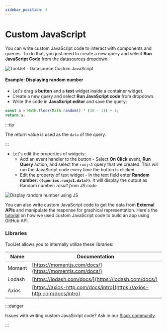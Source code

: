 ```yaml
---
sidebar_position: 4
---
```


# Custom JavaScript

You can write custom JavaScript code to interact with components and queries. To do that, you just need to create a new query and select **Run JavaScript Code** from the datasources dropdown.

<div style={{textAlign: 'center'}}>

![ToolJet - Datasource Custom JavaScript](/img/datasource-reference/custom-javascript/custom-javascript.png)

</div>

#### Example: Displaying random number

- Let's drag a **button** and a **text** widget inside a container widget.
- Create a new query and select **Run JavaScript code** from dropdown.
- Write the code in **JavaScript editor** and save the query:
```jsx
const a = Math.floor(Math.random() * (10 - 1)) + 1;
return a;
```
:::tip

The return value is used as the `data` of the query.

:::
- Let's edit the properties of widgets:
    - Add an event handler to the button - Select **On Click** event, **Run Query** action, and select the `runjs1` query that we created. This will run the JavaScript code every time the button is clicked.
    - Edit the property of text widget - In the text field enter **Random number: `{{queries.runjs1.data}}`**. It will display the output as Random number: *result from JS code*

<div style={{textAlign: 'center'}}>

![Display random number using JS](/img/datasource-reference/custom-javascript/jsrandom.gif)

</div>


You can also write custom JavaScript code to get the data from **External APIs** and manipulate the response for graphical representation. Here's the [tutorial](https://blog.tooljet.com/build-github-stars-history-app-in-5-minutes-using-low-code/) on how we used custom JavaScript code to build an app using GitHub API.

### Libraries

ToolJet allows you to internally utilize these libraries:

| Name        | Documentation |
| ----------- | ----------- |
| Moment      | [https://momentjs.com/docs/](https://momentjs.com/docs/) |
| Lodash      | [https://lodash.com/docs/](https://lodash.com/docs/) |
| Axios       | [https://axios-http.com/docs/intro](https://axios-http.com/docs/intro) |

:::danger

Issues with writing custom JavaScript code? Ask in our [Slack community](https://join.slack.com/t/tooljet/shared_invite/zt-r2neyfcw-KD1COL6t2kgVTlTtAV5rtg).

:::